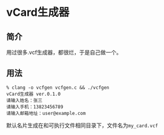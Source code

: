 # vCard生成器

## 简介

用过很多.vcf生成器，都很烂，于是自己做一个。

## 用法

```
% clang -o vcfgen vcfgen.c && ./vcfgen
vCard生成器 ver.0.1.0
请输入姓名：张三
请输入手机：13823456789
请输入邮箱地址：user@example.com
```

默认名片生成在和可执行文件相同目录下，文件名为`my_card.vcf`

